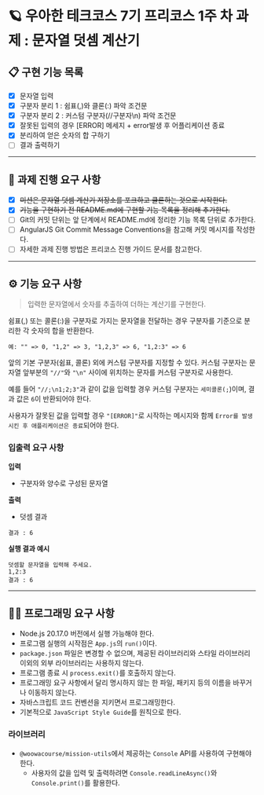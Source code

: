 # 🪐 우아한 테크코스 7기 프리코스 1주 차 과제 : 문자열 덧셈 계산기
## 📋 구현 기능 목록
- [x] 문자열 입력 
- [x] 구분자 분리 1 : 쉼표(,)와 클론(:) 파악 조건문
- [x] 구분자 분리 2 : 커스텀 구분자(//구분자\n) 파악 조건문
- [x] 잘못된 입력의 경우 [ERROR] 메세지 + error발생 후 어플리케이션 종료
- [x] 분리하여 얻은 숫자의 합 구하기
- [ ] 결과 출력하기
------------------------------------
## 🚨 과제 진행 요구 사항
- [x] ~~미션은 문자열 덧셈 계산기 저장소를 포크하고 클론하는 것으로 시작한다.~~
- [x] ~~기능을 구현하기 전 README.md에 구현할 기능 목록을 정리해 추가한다.~~
- [ ] Git의 커밋 단위는 앞 단계에서 README.md에 정리한 기능 목록 단위로 추가한다.
- [ ] AngularJS Git Commit Message Conventions을 참고해 커밋 메시지를 작성한다.
- [ ] 자세한 과제 진행 방법은 프리코스 진행 가이드 문서를 참고한다. 
------------------------------------
## ⚙️ 기능 요구 사항
> 입력한 문자열에서 숫자를 추출하여 더하는 계산기를 구현한다.

쉼표(,) 또는 콜론(:)을 구분자로 가지는 문자열을 전달하는 경우 구분자를 기준으로 분리한 각 숫자의 합을 반환한다.

`예: "" => 0, "1,2" => 3, "1,2,3" => 6, "1,2:3" => 6`

앞의 기본 구분자(쉼표, 콜론) 외에 커스텀 구분자를 지정할 수 있다. 커스텀 구분자는 문자열 앞부분의 `"//"`와 `"\n"` 사이에 위치하는 문자를 커스텀 구분자로 사용한다.

예를 들어 `"//;\n1;2;3"`과 같이 값을 입력할 경우 커스텀 구분자는 `세미콜론(;`)이며, 결과 값은 `6`이 반환되어야 한다.

사용자가 잘못된 값을 입력할 경우 `"[ERROR]"`로 시작하는 메시지와 함께 `Error를 발생시킨 후 애플리케이션은 종료`되어야 한다.

### 입출력 요구 사항
**입력**
- 구분자와 양수로 구성된 문자열

**출력**
- 덧셈 결과
```
결과 : 6
```

**실행 결과 예시**
```
덧셈할 문자열을 입력해 주세요.
1,2:3
결과 : 6
```
------------------------------------
## 👩‍💻 프로그래밍 요구 사항
- Node.js 20.17.0 버전에서 실행 가능해야 한다.
- 프로그램 실행의 시작점은 `App.js`의 `run()`이다.
- `package.json` 파일은 변경할 수 없으며, 제공된 라이브러리와 스타일 라이브러리 이외의 외부 라이브러리는 사용하지 않는다.
- 프로그램 종료 시 `process.exit()`를 호출하지 않는다.
- 프로그래밍 요구 사항에서 달리 명시하지 않는 한 파일, 패키지 등의 이름을 바꾸거나 이동하지 않는다.
- 자바스크립트 코드 컨벤션을 지키면서 프로그래밍한다.
- 기본적으로 `JavaScript Style Guide`를 원칙으로 한다.
### 라이브러리
- `@woowacourse/mission-utils`에서 제공하는 `Console` API를 사용하여 구현해야 한다.
  - 사용자의 값을 입력 및 출력하려면 `Console.readLineAsync()`와 `Console.print()`를 활용한다.
